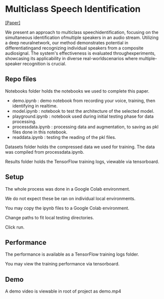 # Multiclass Speech Identification

[[Paper]](https://github.com/Joshimello/SpeechIdentification/raw/main/paper.pdf)

We present an approach to multiclass speechidentification, focusing on the simultaneous identification ofmultiple speakers in an audio stream. Utilizing a deep neuralnetwork, our method demonstrates potential in differentiatingand recognizing individual speakers from a composite audiosignal. The system's effectiveness is evaluated throughexperiments, showcasing its applicability in diverse real-worldscenarios where multiple-speaker recognition is crucial.


## Repo files

Notebooks folder holds the notebooks we used to complete this paper.

- demo.ipynb : demo notebook from recording your voice, training, then identifying in realtime.
- model.ipynb : notebook to test the architecture of the selected model.
- playground.ipynb : notebook used during initial testing phase for data processing.
- processdata.ipynb : processing data and augmentation, to saving as pkl files done in this notebook. 
- readdata.ipynb : testing the reading of the pkl files. 


Datasets folder holds the compressed data we used for training. The data was compiled from processdata.ipynb.

Results folder holds the TensorFlow training logs, viewable via tensorboard.


## Setup

The whole process was done in a Google Colab environment.

We do not expect these be ran on individual local environments.

You may copy the ipynb files to a Google Colab environment.

Change paths to fit local testing directories.

Click run.


## Performance

The performance is available as a TensorFlow training logs folder.

You may view the training performance via tensorboard.


## Demo

A demo video is viewable in root of project as demo.mp4




